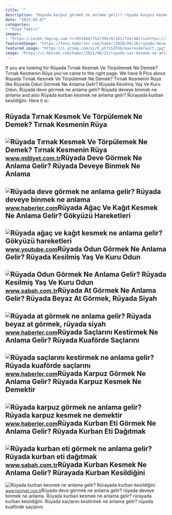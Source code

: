 ```yaml
---
title: ""
description: "Rüyada karpuz görmek ne anlama gelir? rüyada karpuz kesmek ne demektir"
date: "2023-05-07"
categories:
- "Ruya Tabiri"
images:
- "https://iasbh.tmgrup.com.tr/03346d/752/395/0/101/724/481?u=https://isbh.tmgrup.com.tr/sbh/2022/04/29/ruyada-odun-gormek-ne-anlama-gelir-ruyada-kesilmis-yas-ve-kuru-odun-yigini-gormek-toplamak-kesmek-tasimak-anla-1651221942018.jpg"
featuredImage: "https://foto.haberler.com/haber/2020/09/16/ruyada-deve-gormek-ne-anlama-gelir-ruyada-deveye-13603800_5290_amp.jpg"
featured_image: "https://i.ytimg.com/vi/E_pSfiSZhSU/maxresdefault.jpg"
image: "https://i.hbrcdn.com/haber/2021/06/22/ruyada-sac-kesmek-ne-anlama-gelir-14216548_5481_amp.jpg"
---
```


If you are looking for Rüyada Tırnak Kesmek Ve Törpülemek Ne Demek? Tırnak Kesmenin Rüya you've came to the right page. We have 9 Pics about Rüyada Tırnak Kesmek Ve Törpülemek Ne Demek? Tırnak Kesmenin Rüya like Rüyada Odun Görmek Ne Anlama Gelir? Rüyada Kesilmiş Yaş Ve Kuru Odun, Rüyada deve görmek ne anlama gelir? Rüyada deveye binmek ne anlama and also Rüyada kurban kesmek ne anlama gelir? Rürayada kurban kesildiğini. Here it is:

Rüyada Tırnak Kesmek Ve Törpülemek Ne Demek? Tırnak Kesmenin Rüya
-----------------------------------------------------------------

 ![Rüyada Tırnak Kesmek Ve Törpülemek Ne Demek? Tırnak Kesmenin Rüya](https://i2.milimaj.com/i/milliyet/75/0x410/5f41d331554282162833c423.jpg) <small>www.milliyet.com.tr</small>Rüyada Deve Görmek Ne Anlama Gelir? Rüyada Deveye Binmek Ne Anlama
------------------------------------------------------------------

 ![Rüyada deve görmek ne anlama gelir? Rüyada deveye binmek ne anlama](https://foto.haberler.com/haber/2020/09/16/ruyada-deve-gormek-ne-anlama-gelir-ruyada-deveye-13603800_5290_amp.jpg) <small>www.haberler.com</small>Rüyada Ağaç Ve Kağıt Kesmek Ne Anlama Gelir? Gökyüzü Hareketleri
----------------------------------------------------------------

 ![Rüyada ağaç ve kağıt kesmek ne anlama gelir? Gökyüzü hareketleri](https://i.ytimg.com/vi/E_pSfiSZhSU/maxresdefault.jpg) <small>www.youtube.com</small>Rüyada Odun Görmek Ne Anlama Gelir? Rüyada Kesilmiş Yaş Ve Kuru Odun
--------------------------------------------------------------------

 ![Rüyada Odun Görmek Ne Anlama Gelir? Rüyada Kesilmiş Yaş Ve Kuru Odun](https://iasbh.tmgrup.com.tr/03346d/752/395/0/101/724/481?u=https://isbh.tmgrup.com.tr/sbh/2022/04/29/ruyada-odun-gormek-ne-anlama-gelir-ruyada-kesilmis-yas-ve-kuru-odun-yigini-gormek-toplamak-kesmek-tasimak-anla-1651221942018.jpg) <small>www.sabah.com.tr</small>Rüyada At Görmek Ne Anlama Gelir? Rüyada Beyaz At Görmek, Rüyada Siyah
----------------------------------------------------------------------

 ![Rüyada at görmek ne anlama gelir? Rüyada beyaz at görmek, rüyada siyah](https://foto.haberler.com/haber/2019/10/30/ruyada-at-gormek-ne-anlama-gelir-12566959_7097_m.jpg) <small>www.haberler.com</small>Rüyada Saçlarını Kestirmek Ne Anlama Gelir? Rüyada Kuaförde Saçlarını
---------------------------------------------------------------------

 ![Rüyada saçlarını kestirmek ne anlama gelir? Rüyada kuaförde saçlarını](https://i.hbrcdn.com/haber/2021/06/22/ruyada-sac-kesmek-ne-anlama-gelir-14216548_5481_amp.jpg) <small>www.haberler.com</small>Rüyada Karpuz Görmek Ne Anlama Gelir? Rüyada Karpuz Kesmek Ne Demektir
----------------------------------------------------------------------

 ![Rüyada karpuz görmek ne anlama gelir? Rüyada karpuz kesmek ne demektir](https://i.hbrcdn.com/haber/2020/12/31/ruyada-karpuz-gormek-ne-manaya-gelir-ruyada-13836254_1285_amp.jpg) <small>www.haberler.com</small>Rüyada Kurban Eti Görmek Ne Anlama Gelir? Rüyada Kurban Eti Dağıtmak
--------------------------------------------------------------------

 ![Rüyada kurban eti görmek ne anlama gelir? Rüyada kurban eti dağıtmak](https://iasbh.tmgrup.com.tr/ff8418/752/395/0/68/724/448?u=https://isbh.tmgrup.com.tr/sbh/2021/09/07/ruyada-kurban-eti-gormek-ne-anlama-gelir-ruyada-kurban-eti-dagitmak-ne-demek-1631001764055.jpg) <small>www.sabah.com.tr</small>Rüyada Kurban Kesmek Ne Anlama Gelir? Rürayada Kurban Kesildiğini
-----------------------------------------------------------------

 ![Rüyada kurban kesmek ne anlama gelir? Rürayada kurban kesildiğini](https://i4.hurimg.com/i/hurriyet/75/750x422/5e5772450f254405d052eb1b.jpg) <small>www.hurriyet.com.tr</small>Rüyada deve görmek ne anlama gelir? rüyada deveye binmek ne anlama. Rüyada kurban kesmek ne anlama gelir? rürayada kurban kesildiğini. Rüyada saçlarını kestirmek ne anlama gelir? rüyada kuaförde saçlarını
